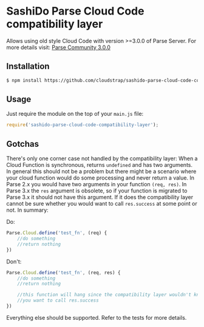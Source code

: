 # SashiDo Parse Cloud Code compatibility layer

Allows using old style Cloud Code with version >=3.0.0 of Parse Server. For more details visit: [Parse Community 3.0.0](https://github.com/parse-community/parse-server/blob/master/3.0.0.md)

## Installation

```bash
$ npm install https://github.com/cloudstrap/sashido-parse-cloud-code-compatibility-layer#1.1.1
```

## Usage

Just require the module on the top of your `main.js` file:

```js
require('sashido-parse-cloud-code-compatibility-layer');
```

## Gotchas

There's only one corner case not handled by the compatibility layer: When a Cloud Function is synchronous, returns `undefined` and has two arguments. In general this should not be a problem but there might be a scenario where your cloud function would do some processing and never return a value. In Parse 2.x you would have two arguments in your function `(req, res)`. In Parse 3.x the `res` argument is obsolete, so if your function is migrated to Parse 3.x it should not have this argument. If it does the compatibility layer cannot be sure whether you would want to call `res.success` at some point or not. In summary:

Do:

```javascript
Parse.Cloud.define('test_fn', (req) {
    //do something
    //return nothing
})
```

Don't:

```javascript
Parse.Cloud.define('test_fn', (req, res) {
    //do something
    //return nothing

    //this function will hang since the compatibility layer wouldn't know if
    //you want to call res.success
})
```

Everything else should be supported. Refer to the tests for more details.
